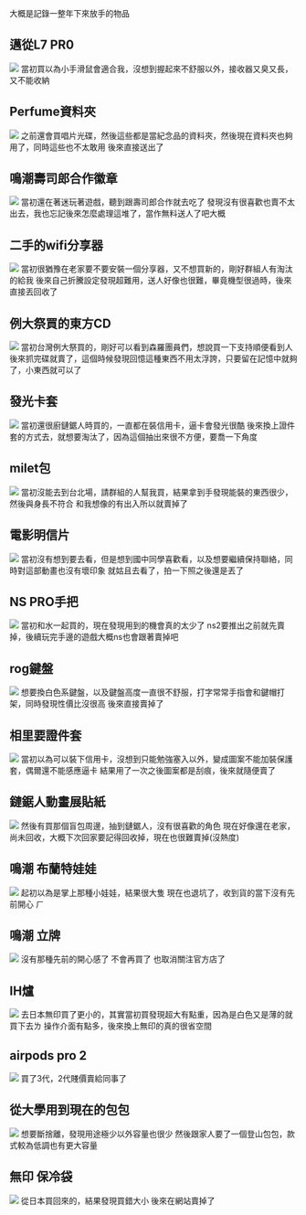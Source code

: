 大概是記錄一整年下來放手的物品

邁從L7 PR0
-
![](https://cdn.jsdelivr.net/gh/photohost/picx-images-hosting@master/20250720/hostassIMG_20250610_150925.1lc4bbaosl.jpg)
當初買以為小手滑鼠會適合我，沒想到握起來不舒服以外，接收器又臭又長，又不能收納

Perfume資料夾
-
![](https://cdn.jsdelivr.net/gh/photohost/picx-images-hosting@master/20250720/hostassIMG_2868.92qfhsof7o.jpg)
之前還會買唱片光碟，然後這些都是當紀念品的資料夾，然後現在資料夾也夠用了，同時這些也不太敢用
後來直接送出了

鳴潮壽司郎合作徽章
-
![](https://cdn.jsdelivr.net/gh/photohost/picx-images-hosting@master/20250720/hostassIMG_2946.9rjp1tby81.jpg)
當初還在著迷玩著遊戲，聽到跟壽司郎合作就去吃了
發現沒有很喜歡也賣不太出去，我也忘記後來怎麼處理這堆了，當作無料送人了吧大概

二手的wifi分享器
-
![](https://cdn.jsdelivr.net/gh/photohost/picx-images-hosting@master/20250720/hostassIMG_2948.83ac4mlo1q.jpg)
當初很猶豫在老家要不要安裝一個分享器，又不想買新的，剛好群組人有淘汰的給我
後來自己折騰設定發現超難用，送人好像也很難，畢竟機型很過時，後來直接丟回收了

例大祭買的東方CD
-
![](https://cdn.jsdelivr.net/gh/photohost/picx-images-hosting@master/20250720/hostassIMG_3051.2rvfjwzldn.jpg)
當初台灣例大祭買的，剛好可以看到森羅團員們，想說買一下支持順便看到人
後來抓完碟就賣了，這個時候發現回憶這種東西不用太浮誇，只要留在記憶中就夠了，小東西就可以了

發光卡套
-
![](https://cdn.jsdelivr.net/gh/photohost/picx-images-hosting@master/20250720/hostassIMG_3047.7zqq6wslbs.jpg)
當初還很廚鏈鋸人時買的，一直都在裝信用卡，逼卡會發光很酷
後來換上證件套的方式去，就想要淘汰了，因為這個抽出來很不方便，要喬一下角度

milet包
-
![](https://cdn.jsdelivr.net/gh/photohost/picx-images-hosting@master/20250720/hostassIMG_3481.5xaxiuu0ad.jpg)
當初沒能去到台北場，請群組的人幫我買，結果拿到手發現能裝的東西很少，然後與身長不符合
和我想像的有出入所以就賣掉了

電影明信片
-
![](https://cdn.jsdelivr.net/gh/photohost/picx-images-hosting@master/20250720/hostassIMG_4364.7pl79zmqn.jpg)
當初沒有想到要去看，但是想到國中同學喜歡看，以及想要繼續保持聯絡，同時對這部動畫也沒有壞印象
就姑且去看了，拍一下照之後還是丟了

NS PRO手把
-
![](https://cdn.jsdelivr.net/gh/photohost/picx-images-hosting@master/20250720/hostassIMG_4733.7p3wdrdd5l.jpg)
當初和水一起買的，現在發現用到的機會真的太少了
ns2要推出之前就先賣掉，後續玩完手邊的遊戲大概ns也會跟著賣掉吧

rog鍵盤
-
![](https://cdn.jsdelivr.net/gh/photohost/picx-images-hosting@master/20250720/hostassS__42590214_0.2325zwcvdc.jpg)
想要換白色系鍵盤，以及鍵盤高度一直很不舒服，打字常常手指會和鍵帽打架，同時發現性價比沒很高
後來直接賣掉了

相里要證件套
-
![](https://cdn.jsdelivr.net/gh/photohost/picx-images-hosting@master/20250720/hostassS__42590213_0.2a5dvbz0sv.jpg)
當初以為可以裝下信用卡，沒想到只能勉強塞入以外，變成圖案不能加裝保護套，偶爾還不能感應逼卡
結果用了一次之後圖案都是刮痕，後來就隨便賣了

鏈鋸人動畫展貼紙
-
![](https://cdn.jsdelivr.net/gh/photohost/picx-images-hosting@master/20250720/hostassS__42590212_0.361vas8p8t.jpg)
然後有買那個盲包周邊，抽到鏈鋸人，沒有很喜歡的角色
現在好像還在老家，尚未回收，大概下次回家要記得回收掉，現在也很難賣掉(沒熱度)

鳴潮 布蘭特娃娃
-
![](https://cdn.jsdelivr.net/gh/photohost/picx-images-hosting@master/20250830/hostassIMG_5469.7p3xyzzvzd.JPG)
起初以為是掌上那種小娃娃，結果很大隻
現在也退坑了，收到貨的當下沒有先前開心
ㄏ

鳴潮 立牌
-
![](https://cdn.jsdelivr.net/gh/photohost/picx-images-hosting@master/20250830/hostassimage.9gwwtwl42b.jpg)
沒有那種先前的開心感了
不會再買了
也取消關注官方店了

IH爐
-
![](https://cdn.jsdelivr.net/gh/photohost/picx-images-hosting@master/20250830/hostassimage.7lkc1aema8.jpg)
去日本無印買了更小的，其實當初買發現超大有點重，因為是白色又是薄的就買下去ㄌ
操作介面有點多，後來換上無印的真的很省空間

airpods pro 2
-
![](https://cdn.jsdelivr.net/gh/photohost/picx-images-hosting@master/20251019/hostassS__46751759.9ddcwyfewy.jpg)
買了3代，2代賤價賣給同事了

從大學用到現在的包包
-
![](https://cdn.jsdelivr.net/gh/photohost/picx-images-hosting@master/20251019/hostassimage.9kgkse490b.jpg)
想要斷捨離，發現用途極少以外容量也很少
然後跟家人要了一個登山包包，款式較為低調也有更大容量

無印 保冷袋
-
![](https://cdn.jsdelivr.net/gh/photohost/picx-images-hosting@master/20251019/hostassimage.491o7ol7ng.jpg)
從日本買回來的，結果發現買錯大小
後來在網站賣掉了